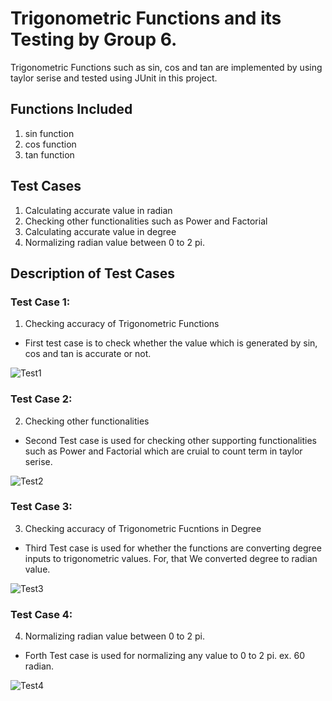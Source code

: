 <h1>Trigonometric Functions and its Testing by Group 6.</h1>

Trigonometric Functions such as sin, cos and tan are implemented by using taylor 
serise and tested using JUnit in this project.

<h2>Functions Included</h2>

1) sin function
2) cos function
3) tan function

<h2>Test Cases</h2>

1) Calculating accurate value in radian
2) Checking other functionalities such as Power and Factorial
3) Calculating accurate value in degree
4) Normalizing radian value between 0 to 2 pi.

<h2>Description of Test Cases</h2>

<h3>Test Case 1:</h3>

1) Checking accuracy of Trigonometric Functions

-   First test case is to check whether the value which is generated by sin, cos and tan is accurate or not.

![Test1](https://gitlab.cs.uwindsor.ca/group-6/trigonometric-junit-testing/-/blob/master/Trigonometric-JUnit-Testing/Screenshots/Version1-Result.png)

<h3>Test Case 2:</h3>

2) Checking other functionalities

-   Second Test case is used for checking other supporting functionalities such as Power and Factorial which are cruial to count term in taylor serise.

![Test2](https://gitlab.cs.uwindsor.ca/group-6/trigonometric-junit-testing/-/blob/master/Trigonometric-JUnit-Testing/Screenshots/Version2-Result.png)

<h3>Test Case 3:</h3>

3) Checking accuracy of Trigonometric Fucntions in Degree

-   Third Test case is used for whether the functions are converting degree inputs to trigonometric values. For, that We converted degree to radian value.

![Test3](https://gitlab.cs.uwindsor.ca/group-6/trigonometric-junit-testing/-/blob/master/Trigonometric-JUnit-Testing/Screenshots/Version3-Result.png)

<h3>Test Case 4:</h3>

4) Normalizing radian value between 0 to 2 pi.

-   Forth Test case is used for normalizing any value to 0 to 2 pi. ex. 60 radian.

![Test4](https://gitlab.cs.uwindsor.ca/group-6/trigonometric-junit-testing/-/blob/master/Trigonometric-JUnit-Testing/Screenshots/Version4-Result.png)